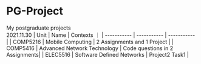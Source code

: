 # PG-Project
 My postgraduate projects  
 2021.11.30
| Unit     | Name | Contexts ｜
| ----------- | ----------- | ----------- |
| COMP5216      | Mobile Computing | 2 Assignments and 1 Project |
| COMP5416   | Advanced Network Technology | Code questions in 2 Assignments|
| ELEC5516  | Software Defined Networks | Project2 Task1 |
